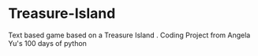 # Treasure-Island
Text based game based on a Treasure Island . Coding Project from Angela Yu's 100 days of python

